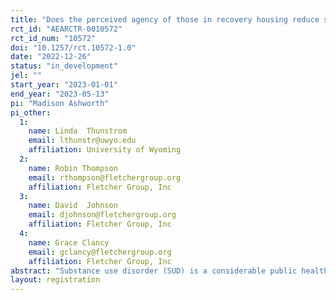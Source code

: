```yaml
---
title: "Does the perceived agency of those in recovery housing reduce stigma and paternalistic donations?"
rct_id: "AEARCTR-0010572"
rct_id_num: "10572"
doi: "10.1257/rct.10572-1.0"
date: "2022-12-26"
status: "in_development"
jel: ""
start_year: "2023-01-01"
end_year: "2023-05-13"
pi: "Madison Ashworth"
pi_other:
  1:
    name: Linda  Thunstrom
    email: lthunstr@uwyo.edu
    affiliation: University of Wyoming
  2:
    name: Robin Thompson
    email: rthompson@fletchergroup.org
    affiliation: Fletcher Group, Inc
  3:
    name: David  Johnson
    email: djohnson@fletchergroup.org
    affiliation: Fletcher Group, Inc
  4:
    name: Grace Clancy
    email: gclancy@fletchergroup.org
    affiliation: Fletcher Group, Inc
abstract: "Substance use disorder (SUD) is a considerable public health threat in the United States. The availability of effective treatment options, like recovery housing, have the potential to generate substantial public health benefits. However, a barrier to the establishment of services and successful utilization of services is social stigma towards those with SUD and SUD services. We will test whether the perceived agency of those in recovery housing reduces social SUD stigma and paternalistic donations. To vary the perceived agency of those in recovery housing, we will randomly expose participants to a control treatment containing no additional information or a description of recovery housing residents that varies the level of control residents have over their recovery. We will test these descriptions in a nationally representative sample (N = 1,200)."
layout: registration
---
```


